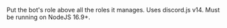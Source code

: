 Put the bot's role above all the roles it manages.
Uses discord.js v14. Must be running on NodeJS 16.9+.